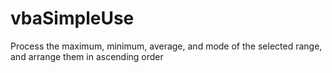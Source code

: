 # vbaSimpleUse
Process the maximum, minimum, average, and mode of the selected range, and arrange them in ascending order
